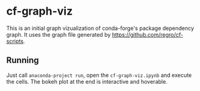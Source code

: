 # cf-graph-viz
This is an initial graph vizualization of conda-forge's package dependency graph.
It uses the graph file generated by https://github.com/regro/cf-scripts. 

## Running
Just call `anaconda-project run`, open the `cf-graph-viz.ipynb` and execute the cells.
The bokeh plot at the end is interactive and hoverable.